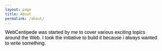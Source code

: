 ```yaml
---
layout: page
title: About
permalink: /about/
---
```


<div style="font-family: Verdana, Geneva, Tahoma, sans-serif;font-size: 16px;color: black;">   
WebCentipede was started by me to cover various exciting topics around the Web. I took the initiative to build it because i always wanted to write something.
</div>